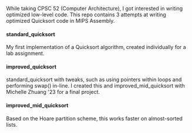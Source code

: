 While taking CPSC 52 (Computer Architecture), I got interested in writing optimized low-level code. This repo contains 3 attempts at writing optimized Quicksort code in MIPS Assembly.

#### standard_quicksort
My first implementation of a Quicksort algorithm, created individually for a lab assignment.
#### improved_quicksort
standard_quicksort with tweaks, such as using pointers within loops and performing swap() in-line. I created this and improved_mid_quicksort with Michelle Zhuang '23 for a final project.
#### improved_mid_quicksort
Based on the Hoare partition scheme, this works faster on almost-sorted lists.
